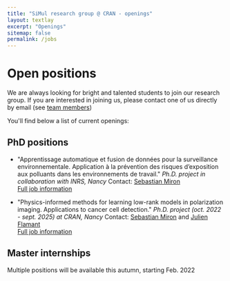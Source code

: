 ```yaml
---
title: "SiMul research group @ CRAN - openings"
layout: textlay
excerpt: "Openings"
sitemap: false
permalink: /jobs
---
```


# Open positions

We are always looking for bright and talented students to join our research group.
If you are interested in joining us, please contact one of us directly by email (see [team members](team/))

You'll find below a list of current openings:

## PhD positions

* "Apprentissage automatique et fusion de données pour la surveillance environnementale. Application à la prévention des risques d’exposition aux polluants dans les environnements de travail."
*Ph.D. project in collaboration with INRS, Nancy*
Contact: [Sebastian Miron](mailto:sebastian.miron@univ-lorraine.fr)<br />
<a href="/assets/jobs/SujetThese_Apprentissage_automatique.pdf">Full job information <span class="fa fa-file-pdf-o"></span></a>

* "Physics-informed methods for learning low-rank models in polarization imaging. Applications to cancer cell detection."
*Ph.D. project (oct. 2022 - sept. 2025) at CRAN,  Nancy*
Contact: [Sebastian Miron](mailto:sebastian.miron@univ-lorraine.fr)  and [Julien Flamant](mailto:julien.flamant@univ-lorraine.fr)<br />
<a href="/assets/jobs/Phd_lowrankPolarization.pdf">Full job information <span class="fa fa-file-pdf-o"></span></a>


## Master internships

Multiple positions will be available this autumn, starting Feb. 2022
